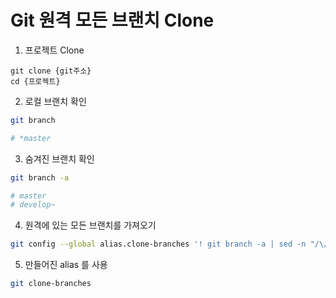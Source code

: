 # Git 원격 모든 브랜치 Clone

1. 프로젝트 Clone
```git
git clone {git주소}
cd {프로젝트}
```

2. 로컬 브랜치 확인
```bash
git branch

# *master
```

3. 숨겨진 브랜치 확인
```bash
git branch -a

# master
# develop~
```

4. 원격에 있는 모든 브랜치를 가져오기
```bash
git config --global alias.clone-branches '! git branch -a | sed -n "/\/HEAD /d; /\/master$/d; /remotes/p;" | xargs -L1 git checkout -t'
```

5. 만들어진 alias 를 사용
```bash
git clone-branches
```
